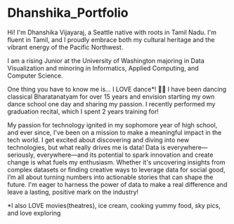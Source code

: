 # Dhanshika_Portfolio
Hi! I'm Dhanshika Vijayaraj, a Seattle native with roots in Tamil Nadu. I'm fluent in Tamil, and I proudly embrace both my cultural heritage and the vibrant energy of the Pacific Northwest.

I am a rising Junior at the University of Washington majoring in Data Visualization and minoring in Informatics, Applied Computing, and Computer Science. 

One thing you have to know me is… I LOVE dance*! 💃🏿 I have been dancing classical Bharatanatyam for over 15 years and envision starting my own dance school one day and sharing my passion. I recently performed my graduation recital, which I spent 2 years training for! 

My passion for technology ignited in my sophomore year of high school, and ever since, I've been on a mission to make a meaningful impact in the tech world. I get excited about discovering and diving into new technologies, but what really drives me is data! Data is everywhere—seriously, everywhere—and its potential to spark innovation and create change is what fuels my enthusiasm. Whether it's uncovering insights from complex datasets or finding creative ways to leverage data for social good, I’m all about turning numbers into actionable stories that can shape the future. I'm eager to harness the power of data to make a real difference and leave a lasting, positive mark on the industry!

*I also LOVE movies(theatres), ice cream, cooking yummy food, sky pics, and love exploring
 
